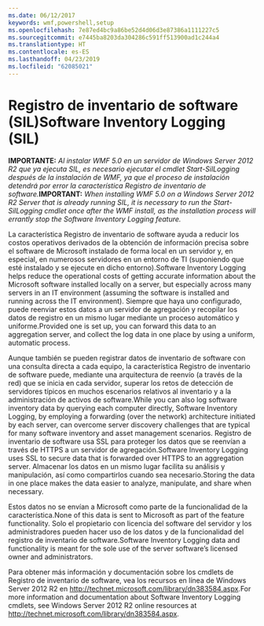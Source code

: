 ```yaml
---
ms.date: 06/12/2017
keywords: wmf,powershell,setup
ms.openlocfilehash: 7e87ed4bc9a86be52d4d06d3e87386a1111227c5
ms.sourcegitcommit: e7445ba8203da304286c591ff513900ad1c244a4
ms.translationtype: HT
ms.contentlocale: es-ES
ms.lasthandoff: 04/23/2019
ms.locfileid: "62085021"
---
```

# <a name="software-inventory-logging-sil"></a><span data-ttu-id="981c3-102">Registro de inventario de software (SIL)</span><span class="sxs-lookup"><span data-stu-id="981c3-102">Software Inventory Logging (SIL)</span></span>

<span data-ttu-id="981c3-103">**IMPORTANTE:** *Al instalar WMF 5.0 en un servidor de Windows Server 2012 R2 que ya ejecuta SIL, es necesario ejecutar el cmdlet Start-SilLogging después de la instalación de WMF, ya que el proceso de instalación detendrá por error la característica Registro de inventario de software.*</span><span class="sxs-lookup"><span data-stu-id="981c3-103">**IMPORTANT:** *When installing WMF 5.0 on a Windows Server 2012 R2 Server that is already running SIL, it is necessary to run the Start-SilLogging cmdlet once after the WMF install, as the installation process will errantly stop the Software Inventory Logging feature.*</span></span>

<span data-ttu-id="981c3-104">La característica Registro de inventario de software ayuda a reducir los costos operativos derivados de la obtención de información precisa sobre el software de Microsoft instalado de forma local en un servidor y, en especial, en numerosos servidores en un entorno de TI (suponiendo que esté instalado y se ejecute en dicho entorno).</span><span class="sxs-lookup"><span data-stu-id="981c3-104">Software Inventory Logging helps reduce the operational costs of getting accurate information about the Microsoft software installed locally on a server, but especially across many servers in an IT environment (assuming the software is installed and running across the IT environment).</span></span> <span data-ttu-id="981c3-105">Siempre que haya uno configurado, puede reenviar estos datos a un servidor de agregación y recopilar los datos de registro en un mismo lugar mediante un proceso automático y uniforme.</span><span class="sxs-lookup"><span data-stu-id="981c3-105">Provided one is set up, you can forward this data to an aggregation server, and collect the log data in one place by using a uniform, automatic process.</span></span>

<span data-ttu-id="981c3-106">Aunque también se pueden registrar datos de inventario de software con una consulta directa a cada equipo, la característica Registro de inventario de software puede, mediante una arquitectura de reenvío (a través de la red) que se inicia en cada servidor, superar los retos de detección de servidores típicos en muchos escenarios relativos al inventario y a la administración de activos de software.</span><span class="sxs-lookup"><span data-stu-id="981c3-106">While you can also log software inventory data by querying each computer directly, Software Inventory Logging, by employing a forwarding (over the network) architecture initiated by each server, can overcome server discovery challenges that are typical for many software inventory and asset management scenarios.</span></span> <span data-ttu-id="981c3-107">Registro de inventario de software usa SSL para proteger los datos que se reenvían a través de HTTPS a un servidor de agregación.</span><span class="sxs-lookup"><span data-stu-id="981c3-107">Software Inventory Logging uses SSL to secure data that is forwarded over HTTPS to an aggregation server.</span></span> <span data-ttu-id="981c3-108">Almacenar los datos en un mismo lugar facilita su análisis y manipulación, así como compartirlos cuando sea necesario.</span><span class="sxs-lookup"><span data-stu-id="981c3-108">Storing the data in one place makes the data easier to analyze, manipulate, and share when necessary.</span></span>

<span data-ttu-id="981c3-109">Estos datos no se envían a Microsoft como parte de la funcionalidad de la característica.</span><span class="sxs-lookup"><span data-stu-id="981c3-109">None of this data is sent to Microsoft as part of the feature functionality.</span></span> <span data-ttu-id="981c3-110">Solo el propietario con licencia del software del servidor y los administradores pueden hacer uso de los datos y de la funcionalidad del registro de inventario de software.</span><span class="sxs-lookup"><span data-stu-id="981c3-110">Software Inventory Logging data and functionality is meant for the sole use of the server software’s licensed owner and administrators.</span></span>

<span data-ttu-id="981c3-111">Para obtener más información y documentación sobre los cmdlets de Registro de inventario de software, vea los recursos en línea de Windows Server 2012 R2 en <http://technet.microsoft.com/library/dn383584.aspx>.</span><span class="sxs-lookup"><span data-stu-id="981c3-111">For more information and documentation about Software Inventory Logging cmdlets, see Windows Server 2012 R2 online resources at <http://technet.microsoft.com/library/dn383584.aspx>.</span></span>
